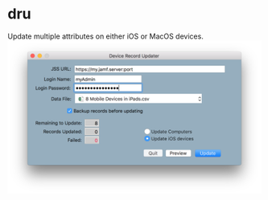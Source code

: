 # dru
Update multiple attributes on either iOS or MacOS devices.
![alt text](https://github.com/BIG-RAT/dru/blob/master/images/dru.png "Device Record Updater")
